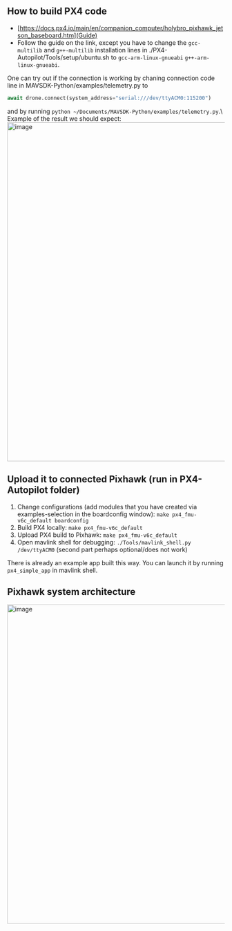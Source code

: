 ## How to build PX4 code
- [https://docs.px4.io/main/en/companion_computer/holybro_pixhawk_jetson_baseboard.htm](Guide)
- Follow the guide on the link, except you have to change the ```gcc-multilib``` and ```g++-multilib``` installation lines in ./PX4-Autopilot/Tools/setup/ubuntu.sh to ```gcc-arm-linux-gnueabi```
```g++-arm-linux-gnueabi```.

One can try out if the connection is working by chaning connection code line in MAVSDK-Python/examples/telemetry.py to 
```python
await drone.connect(system_address="serial:///dev/ttyACM0:115200")
```
and by running ```python ~/Documents/MAVSDK-Python/examples/telemetry.py```.\\
Example of the result we should expect: 
<img width="786" alt="image" src="https://github.com/user-attachments/assets/5a60fc0a-68d9-486a-bc75-b8b6e90be06b" />


## Upload it to connected Pixhawk (run in PX4-Autopilot folder)
1. Change configurations (add modules that you have created via examples-selection in the boardconfig window): ```make px4_fmu-v6c_default boardconfig```
2. Build PX4 locally: ```make px4_fmu-v6c_default```
3. Upload PX4 build to Pixhawk: ```make px4_fmu-v6c_default```
4. Open mavlink shell for debugging: ```./Tools/mavlink_shell.py /dev/ttyACM0``` (second part perhaps optional/does not work)

There is already an example app built this way. You can launch it by running ```px4_simple_app``` in mavlink shell.

## Pixhawk system architecture

<img width="740" alt="image" src="https://github.com/user-attachments/assets/d8117235-353b-487f-88eb-b40df67cea8f" />
